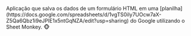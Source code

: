 <p> Aplicação que salva os dados de um formulário HTML em uma [planilha](https://docs.google.com/spreadsheets/d/1vgTS0iIy7UOcw7aX-Z5Qa6Qbz1i9eJPIE1x5ntGqNZA/edit?usp=sharing) do Google utilizando o Sheet Monkey. 🐵 </p>
